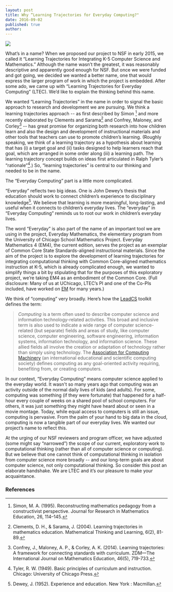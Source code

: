 ```yaml
---
layout: post
title: Why “Learning Trajectories for Everyday Computing?"
date: 2016-09-02
published: true
author: 
---
```


![](https://googledrive.com/host/0B3XzcKIiWyccNXdGbDVqNVZCTm8/images/BlogPost7-Image1.png)

What’s in a name? When we proposed our project to NSF in early 2015, we called it “Learning Trajectories for Integrating K-5 Computer Science and Mathematics.” Although the name wasn’t the greatest, it was reasonably descriptive and apparently good enough for NSF. But once we were funded and got going, we decided we wanted a better name, one that would express the larger program of work in which the project is embedded. After some ado, we came up with “Learning Trajectories for Everyday Computing” (LTEC). We’d like to explain the thinking behind this name.

<!--excerpt-->

We wanted “Learning Trajectories” in the name in order to signal the basic approach to research and development we are pursuing. We think a learning trajectories approach -- as first described by Simon
[^fn-simon-1995] and more recently elaborated by Clements and Sarama[^fn-clements-2004] and Confrey, Maloney, and Corley[^fn-confrey-2014] -- has great promise for organizing both research into how children learn and also the design and development of instructional materials and other tools that teachers can use to promote children’s learning. (Roughly speaking, we think of a learning trajectory as a hypothesis about learning that has (i) a target goal and (ii) tasks designed to help learners reach that goal, which are arranged in some order along (iii) a learning path. The learning trajectory concept builds on ideas first articulated in Ralph Tyler’s “rationale”[^fn-tyler-1949].) So, “learning trajectories” is central to our thinking and needed to be in the name.

The “Everyday Computing” part is a little more complicated. 

“Everyday” reflects two big ideas. One is John Dewey’s thesis that education should work to connect children’s experience to disciplinary knowledge[^fn-dewey-1952]. We believe that learning is more meaningful, long-lasting, and useful when it connects to children’s everyday lives. The “everyday” in “Everyday Computing” reminds us to root our work in children’s everyday lives.

The word “Everyday” is also part of the name of an important tool we are using in the project, Everyday Mathematics, the elementary program from the University of Chicago School Mathematics Project. Everyday Mathematics 4 (EM4), the current edition, serves the project as an exemplar of Common Core State Standards-aligned instructional materials. Since the aim of the project is to explore the development of learning trajectories for integrating computational thinking with Common Core-aligned mathematics instruction at K-5, which is already complicated enough, we wanted to simplify things a bit by stipulating that for the purposes of this exploratory project, we’re taking EM4 as an embodiment of the Common Core. (Full disclosure: Many of us at UChicago, LTEC’s PI and one of the Co-PIs included, have worked on [EM](http://cemse.uchicago.edu/tool-development/em/) for many years.)

We think of “computing”  very broadly. Here’s how the [LeadCS](http://www.leadcs.org/title/#communication_cs_terminology) toolkit defines the term:

> *Computing* is a term often used to describe computer science and information technology-related activities. This broad and inclusive term is also used to indicate a wide range of computer science-related (but separate) fields and areas of study, like computer science, computer engineering, software engineering, information systems, information technology, and information science. These allied fields all involve the creation or adaptation of technology rather than simply using technology. The [Association for Computing Machinery](http://www.acm.org/) (an international educational and scientific computing society) defines computing as any goal-oriented activity requiring, benefiting from, or creating computers.

In our context, “Everyday Computing” means computer science applied to the everyday world.  It wasn't so many years ago that computing was an activity outside of the normal daily lives of kids (and adults).  For some, computing was something (if they were fortunate) that happened for a half-hour every couple of weeks on a shared pool of school computers.  For others, it was just something they might have heard about or seen in a movie montage.  Today, while equal access to computers is still an issue, computing is pervasive.  From the palm of your hand to big data in the cloud, computing is now a tangible part of our everyday lives.  We wanted our project’s name to reflect this.

At the urging of our NSF reviewers and program officer, we have adjusted (some might say “narrowed”) the scope of our current, exploratory work to computational thinking (rather than all of computer science or computing). But we believe that one cannot think of computational thinking in isolation from computer science more broadly -- and our long-term goals are about computer science, not only computational thinking. So consider this post an elaborate handshake. We are LTEC and it’s our pleasure to make your acquaintance.


### References ###

[^fn-clements-2004]:Clements, D. H., & Sarama, J. (2004). Learning trajectories in mathematics education. Mathematical Thinking and Learning, 6(2), 81-89.

[^fn-confrey-2014]:Confrey, J., Maloney, A. P., & Corley, A. K. (2014). Learning trajectories: A framework for connecting standards with curriculum. ZDM—The International Journal on Mathematics Education, 46(5), 719-733.

[^fn-dewey-1952]:Dewey, J. (1952). Experience and education. New York : Macmillan.

[^fn-outlier-2015]:Outlier Research & Evaluation. (2015). “Terminology” in LeadCS.org: A toolkit for K-12 teachers, administrators and other stakeholders.  University of Chicago. Downloaded August 23, 2016 from http://www.leadcs.org/title/#communication_cs_terminology.

[^fn-simon-1995]:Simon, M. A. (1995). Reconstructing mathematics pedagogy from a constructivist perspective. Journal for Research in Mathematics Education, 26, 114–145.

[^fn-tyler-1949]:Tyler, R. W. (1949). Basic principles of curriculum and instruction. Chicago: University of Chicago Press.
